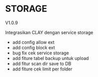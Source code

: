 # STORAGE
V1.0.9

Integrasikan CLAY dengan service storage

- add config allow ext
- add config block ext
- bug fix cek service storage
- add fiture tabel backup untuk upload
- add fitur scan dir save to DB
- add fiture cek limit per folder
